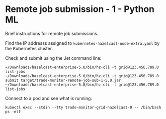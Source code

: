 # Remote job submission - 1 - Python ML

Brief instructions for remote job submissions.

Find the IP addresss assigned to `kubernetes-hazelcast-node-extra.yaml` by the Kubernetes cluster.

Check and submit using the Jet command line:

```
~/Downloads/hazelcast-enterprise-5.0/bin/hz-cli -t grid@123.456.789.0 list-jobs
~/Downloads/hazelcast-enterprise-5.0/bin/hz-cli -t grid@123.456.789.0 submit target/trade-monitor-remote-job-sub-1-5.0.jar
~/Downloads/hazelcast-enterprise-5.0/bin/hz-cli -t grid@123.456.789.0 list-jobs
```

Connect to a pod and see what is running:

```
kubectl exec --stdin --tty trade-monitor-grid-hazelcast-0 -- /bin/bash
ps -elf
```
